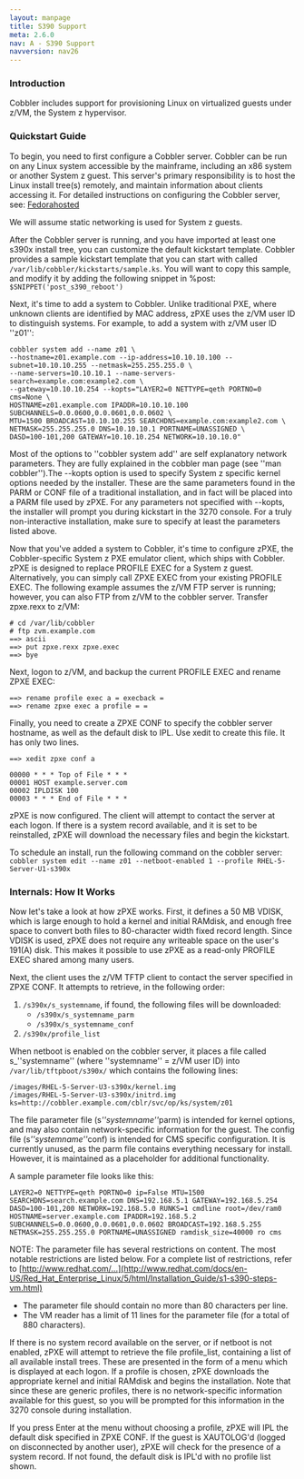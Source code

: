 ```yaml
---
layout: manpage
title: S390 Support
meta: 2.6.0
nav: A - S390 Support
navversion: nav26
---
```


### Introduction

Cobbler includes support for provisioning Linux on virtualized guests under z/VM, the System z hypervisor.

### Quickstart Guide

To begin, you need to first configure a Cobbler server. Cobbler can be run on any Linux system accessible by the
mainframe, including an x86 system or another System z guest. This server's primary responsibility is to host the Linux
install tree(s) remotely, and maintain information about clients accessing it. For detailed instructions on configuring
the Cobbler server, see: [Fedorahosted](https://fedorahosted.org/cobbler/UserDocumentation)

We will assume static networking is used for System z guests.

After the Cobbler server is running, and you have imported at least one s390x install tree, you can customize the
default kickstart template. Cobbler provides a sample kickstart template that you can start with called
`/var/lib/cobbler/kickstarts/sample.ks`. You will want to copy this sample, and modify it by adding the following
snippet in %post: `$SNIPPET('post_s390_reboot')`

Next, it's time to add a system to Cobbler. Unlike traditional PXE, where unknown clients are identified by MAC address,
zPXE uses the z/VM user ID to distinguish systems. For example, to add a system with z/VM user ID ''z01'':

````
cobbler system add --name z01 \
--hostname=z01.example.com --ip-address=10.10.10.100 --subnet=10.10.10.255 --netmask=255.255.255.0 \
--name-servers=10.10.10.1 --name-servers-search=example.com:example2.com \
--gateway=10.10.10.254 --kopts="LAYER2=0 NETTYPE=qeth PORTNO=0 cms=None \
HOSTNAME=z01.example.com IPADDR=10.10.10.100 SUBCHANNELS=0.0.0600,0.0.0601,0.0.0602 \
MTU=1500 BROADCAST=10.10.10.255 SEARCHDNS=example.com:example2.com \
NETMASK=255.255.255.0 DNS=10.10.10.1 PORTNAME=UNASSIGNED \
DASD=100-101,200 GATEWAY=10.10.10.254 NETWORK=10.10.10.0"
````

Most of the options to ''cobbler system add'' are self explanatory network parameters. They are fully explained in the
cobbler man page (see ''man cobbler'').The --kopts option is used to specify System z specific kernel options needed by
the installer. These are the same parameters found in the PARM or CONF file of a traditional installation, and in fact
will be placed into a PARM file used by zPXE. For any parameters not specified with --kopts, the installer will prompt
you during kickstart in the 3270 console. For a truly non-interactive installation, make sure to specify at least the
parameters listed above.

Now that you've added a system to Cobbler, it's time to configure zPXE, the Cobbler-specific System z PXE emulator
client, which ships with Cobbler. zPXE is designed to replace PROFILE EXEC for a System z guest. Alternatively, you can
simply call ZPXE EXEC from your existing PROFILE EXEC. The following example assumes the z/VM FTP server is running;
however, you can also FTP from z/VM to the cobbler server. Transfer zpxe.rexx to z/VM:

````
# cd /var/lib/cobbler
# ftp zvm.example.com
==> ascii
==> put zpxe.rexx zpxe.exec
==> bye
````

Next, logon to z/VM, and backup the current PROFILE EXEC and rename ZPXE EXEC:

````
==> rename profile exec a = execback =
==> rename zpxe exec a profile = =
````

Finally, you need to create a ZPXE CONF to specify the cobbler server hostname, as well as the default disk to IPL. Use
xedit to create this file. It has only two lines.

````
==> xedit zpxe conf a

00000 * * * Top of File * * *
00001 HOST example.server.com
00002 IPLDISK 100
00003 * * * End of File * * *
````

zPXE is now configured. The client will attempt to contact the server at each logon. If there is a system record
available, and it is set to be reinstalled, zPXE will download the necessary files and begin the kickstart.

To schedule an install, run the following command on the cobbler server:
`cobbler system edit --name z01 --netboot-enabled 1 --profile RHEL-5-Server-U1-s390x`

### Internals: How It Works

Now let's take a look at how zPXE works. First, it defines a 50 MB VDISK, which is large enough to hold a kernel and
initial RAMdisk, and enough free space to convert both files to 80-character width fixed record length. Since VDISK is
used, zPXE does not require any writeable space on the user's 191(A) disk. This makes it possible to use zPXE as a
read-only PROFILE EXEC shared among many users.

Next, the client uses the z/VM TFTP client to contact the server specified in ZPXE CONF. It attempts to retrieve, in the
following order:


1. `/s390x/s_systemname`, if found, the following files will be downloaded:
    - `/s390x/s_systemname_parm`
    - `/s390x/s_systemname_conf`
2. `/s390x/profile_list`


When netboot is enabled on the cobbler server, it places a file called s_''systemname''
(where ''systemname'' = z/VM user ID) into `/var/lib/tftpboot/s390x/` which contains the following lines:

````
/images/RHEL-5-Server-U3-s390x/kernel.img
/images/RHEL-5-Server-U3-s390x/initrd.img
ks=http://cobbler.example.com/cblr/svc/op/ks/system/z01
````

The file parameter file (s<em>''systemname''</em>parm) is intended for kernel options, and may also contain
network-specific information for the guest. The config file (s<em>''systemname''</em>conf) is intended for CMS specific
configuration. It is currently unused, as the parm file contains everything necessary for install. However, it is
maintained as a placeholder for additional functionality.

A sample parameter file looks like this:

`LAYER2=0 NETTYPE=qeth PORTNO=0 ip=False MTU=1500
SEARCHDNS=search.example.com DNS=192.168.5.1 GATEWAY=192.168.5.254
DASD=100-101,200 NETWORK=192.168.5.0 RUNKS=1 cmdline root=/dev/ram0
HOSTNAME=server.example.com IPADDR=192.168.5.2
SUBCHANNELS=0.0.0600,0.0.0601,0.0.0602 BROADCAST=192.168.5.255
NETMASK=255.255.255.0 PORTNAME=UNASSIGNED ramdisk_size=40000 ro cms
`

NOTE: The parameter file has several restrictions on content. The most notable restrictions are listed below. For a
complete list of restrictions, refer to
[http://www.redhat.com/...](http://www.redhat.com/docs/en-US/Red_Hat_Enterprise_Linux/5/html/Installation_Guide/s1-s390-steps-vm.html)

- The parameter file should contain no more than 80 characters per line.
- The VM reader has a limit of 11 lines for the parameter file (for a total of 880 characters).

If there is no system record available on the server, or if netboot is not enabled, zPXE will attempt to retrieve the
file profile_list, containing a list of all available install trees. These are presented in the form of a menu which is
displayed at each logon. If a profile is chosen, zPXE downloads the appropriate kernel and initial RAMdisk and begins
the installation. Note that since these are generic profiles, there is no network-specific information available for
this guest, so you will be prompted for this information in the 3270 console during installation.

If you press Enter at the menu without choosing a profile, zPXE will IPL the default disk specified in ZPXE CONF. If the
guest is XAUTOLOG'd (logged on disconnected by another user), zPXE will check for the presence of a system record. If
not found, the default disk is IPL'd with no profile list shown.
